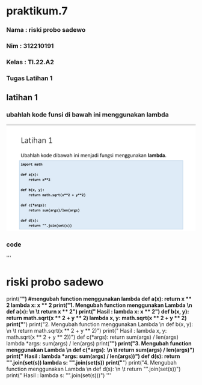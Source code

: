 # praktikum.7
### Nama : riski probo sadewo
### Nim : 312210191
### Kelas : TI.22.A2
### Tugas Latihan 1
## latihan 1 
### ubahlah kode funsi di bawah ini menggunakan lambda
![gambar](gambar/1.1.png)
### code
'''
# riski probo sadewo
print("________________________________________")
#mengubah function menggunakan lambda
def a(x):
    return x ** 2
lambda x: x ** 2
print("1. Mengubah function menggunakan Lambda \n   def a(x): \n \t   return x ** 2")
print("   Hasil : lambda x: x ** 2")
def b(x, y):
    return math.sqrt(x ** 2 + y ** 2)
lambda x, y: math.sqrt(x ** 2 + y ** 2)
print("________________________________________")
print("2. Mengubah function menggunakan Lambda \n   def b(x, y): \n \t   return math.sqrt(x ** 2 + y ** 2)")
print("   Hasil : lambda x, y: math.sqrt(x ** 2 + y ** 2))")
def c(*args):
    return sum(args) / len(args)
lambda *args: sum(args) / len(args)
print("________________________________________")
print("3. Mengubah function menggunakan Lambda \n   def c(*args): \n \t   return sum(args) / len(args)")
print("   Hasil : lambda *args: sum(args) / len(args))")
def d(s):
    return "".join(set(s))
lambda s: "".join(set(s))
print("________________________________________")
print("4. Mengubah function menggunakan Lambda \n   def d(s): \n \t   return "".join(set(s))")
print("   Hasil : lambda s: "".join(set(s)))")
'''
